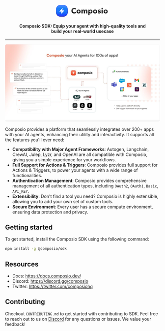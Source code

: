 
<p align="center">
  <picture width="200">
    <source media="(prefers-color-scheme: dark)" width="172" srcset="./assets/logo_dark.svg">
    <img alt="Text changing depending on mode. Light: 'So light!' Dark: 'So dark!'" width="172" src="./assets/logo_light.svg"/>
  </picture>
  <h4 align="center">Composio SDK: Equip your agent with high-quality tools and <br/>build your real-world usecase</h4>
  <hr/>
</p>

<img alt="Illustration" src="./assets/illustration.png" style="border-radius: 5px"/>

Composio provides a platform that seamlessly integrates over 200+ apps with your AI agents, enhancing their utility and interactivity. It supports all the features you'll ever need:

- **Compatibility with Major Agent Frameworks**: Autogen, Langchain, CrewAI, Julep, Lyzr, and OpenAI are all compatible with Composio, giving you a simple experience for your workflows.
- **Full Support for Actions & Triggers**: Composio provides full support for Actions & Triggers, to power your agents with a wide range of functionalities.
- **Authentication Management**: Composio provides comprehensive management of all authentication types, including `OAuth2`, `OAuth1`, `Basic`, `API_KEY`.
- **Extensibility**: Don't find a tool you need? Composio is highly extensible, allowing you to add your own set of custom tools.
- **Secure Environment**: Every user has a secure compute environment, ensuring data protection and privacy.

## Getting started

To get started, install the Composio SDK using the following command:

```bash
npm install -g @composio/sdk
```

## Resources
- Docs: https://docs.composio.dev/
- Discord: https://discord.gg/composio
- Twitter: https://twitter.com/composiohq

## Contributing
Checkout `CONTRIBUTING.md` to get started with contributing to SDK. Feel free to reach out to us on [Discord](https://discord.gg/composio) for any questions or issues. We value your feedback!